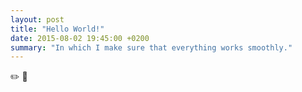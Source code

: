 ```yaml
---
layout: post
title: "Hello World!"
date: 2015-08-02 19:45:00 +0200
summary: "In which I make sure that everything works smoothly."
---
```


:pencil2: :rocket:
